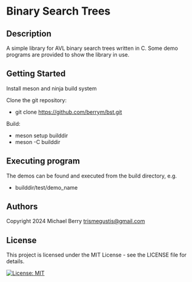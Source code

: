 # Binary Search Trees

## Description

A simple library for AVL binary search trees written in C. Some demo programs are provided to show the library in use.

## Getting Started

Install meson and ninja build system

Clone the git repository:

* git clone https://github.com/berrym/bst.git

Build:

* meson setup builddir
* meson -C builddir

## Executing program

The demos can be found and executed from the build directory, e.g.

* builddir/test/demo_name

## Authors

Copyright 2024
Michael Berry <trismegustis@gmail.com>

## License

This project is licensed under the MIT License - see the LICENSE file  for details.

[![License: MIT](https://img.shields.io/badge/License-MIT-yellow.svg)](https://opensource.org/licenses/MIT)
